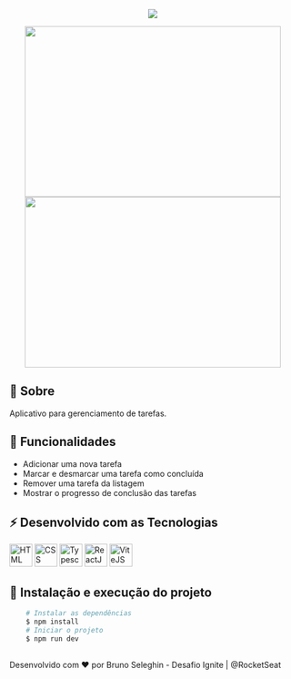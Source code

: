 <p align="center">
 <img src="https://user-images.githubusercontent.com/36992725/208320338-20ea3724-c8f1-4ad7-8247-9723860f3fc1.svg" />
</p>

<div align="center">
  <img width="450" height="300" src="https://user-images.githubusercontent.com/36992725/208320909-0b6afcd5-9c68-45ff-afa5-05cdaf1efde2.png">
  <img width="450" height="300" src="https://user-images.githubusercontent.com/36992725/208320926-650b70d0-66bb-424d-8e7d-da0a318c26a4.png">
</div>

## 📓 Sobre 

Aplicativo para gerenciamento de tarefas.

## 💎 Funcionalidades

- Adicionar uma nova tarefa
- Marcar e desmarcar uma tarefa como concluída
- Remover uma tarefa da listagem
- Mostrar o progresso de conclusão das tarefas

## ⚡ Desenvolvido com as Tecnologias

<div>
  <img src="https://cdn.jsdelivr.net/gh/devicons/devicon/icons/html5/html5-plain.svg" width="40" height="40" alt="HTML" />
  <img src="https://cdn.jsdelivr.net/gh/devicons/devicon/icons/css3/css3-plain.svg" width="40" height="40" alt="CSS" />
  <img src="https://cdn.jsdelivr.net/gh/devicons/devicon/icons/typescript/typescript-plain.svg" width="40" height="40" alt="Typescript" />
  <img src="https://cdn.jsdelivr.net/gh/devicons/devicon/icons/react/react-original.svg" width="40" height="40" alt="ReactJS" />
  <img src="https://vitejs.dev/logo-with-shadow.png" width="40" height="40" alt="ViteJS" />
</div>

## 🚀 Instalação e execução do projeto

```bash
    # Instalar as dependências
    $ npm install
    # Iniciar o projeto
    $ npm run dev
```

##

Desenvolvido com ❤️ por Bruno Seleghin - Desafio Ignite | @RocketSeat
